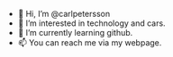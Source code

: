 - 👋 Hi, I’m @carlpetersson
- 👀 I’m interested in technology and cars.
- 🌱 I’m currently learning github.
- 📫 You can reach me via my webpage.
